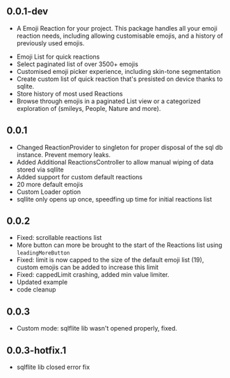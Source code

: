 ## 0.0.1-dev

* A Emoji Reaction for your project. This package handles all your emoji reaction needs, including allowing customisable emojis, and a history of previously used emojis. 

- Emoji List for quick reactions
- Select paginated list of over 3500+ emojis
- Customised emoji picker experience, including skin-tone segmentation
- Create custom list of quick reaction that's presisted on device thanks to sqlite.
- Store history of most used Reactions
- Browse through emojis in a paginated List view or a categorized exploration of (smileys, People, Nature and more).

## 0.0.1
* Changed ReactionProvider to singleton for proper disposal of the sql db instance. Prevent memory leaks.
* Added Additional ReactionsController to allow manual wiping of data stored via sqllite
* Added support for custom default reactions
* 20 more default emojis
* Custom Loader option
* sqllite only opens up once, speedfing up time for initial reactions list

## 0.0.2
* Fixed: scrollable reactions list
* More button can more be brought to the start of the Reactions list using `leadingMoreButton`
* Fixed: limit is now capped to the size of the default emoji list (19), custom emojis can be added to increase this limit
* Fixed: cappedLimit crashing, added min value limiter.
* Updated example
* code cleanup

## 0.0.3
* Custom mode: sqlflite lib wasn't opened properly, fixed.

## 0.0.3-hotfix.1
* sqlflite lib closed error fix